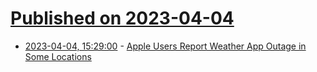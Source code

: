 # [Published on 2023-04-04](index.md)

* [2023-04-04, 15:29:00](https://apple.slashdot.org/story/23/04/04/1530202/apple-users-report-weather-app-outage-in-some-locations?utm_source=rss1.0mainlinkanon&utm_medium=feed) - [Apple Users Report Weather App Outage in Some Locations](https://apple.slashdot.org/story/23/04/04/1530202/apple-users-report-weather-app-outage-in-some-locations?utm_source=rss1.0mainlinkanon&utm_medium=feed)
